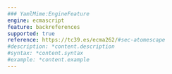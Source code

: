```yaml
---
### YamlMime:EngineFeature
engine: ecmascript
feature: backreferences
supported: true
reference: https://tc39.es/ecma262/#sec-atomescape
#description: *content.description
#syntax: *content.syntax
#example: *content.example
---
```

